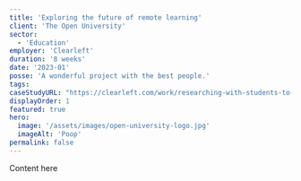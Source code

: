 ```yaml
---
title: 'Exploring the future of remote learning'
client: 'The Open University'
sector:
  - 'Education'
employer: 'Clearleft'
duration: '8 weeks'
date: '2023-01'
posse: 'A wonderful project with the best people.'
tags:
caseStudyURL: "https://clearleft.com/work/researching-with-students-to-improve-their-distance-learning-experience"
displayOrder: 1
featured: true
hero:
  image: '/assets/images/open-university-logo.jpg'
  imageAlt: 'Poop'
permalink: false
---
```


Content here